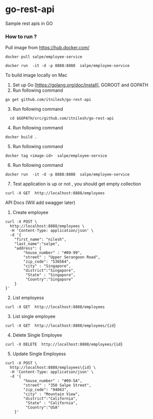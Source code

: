 # go-rest-api

Sample rest apis in GO

### How to run ?

Pull image from https://hub.docker.com/

~~~
docker pull salpe/employee-service

docker run  -it -d -p 8888:8888  salpe/employee-service

~~~

To build image locally on Mac

1. Set up Go [https://golang.org/doc/install],  GOROOT and GOPATH
2. Run following command
~~~
go get github.com/itnilesh/go-rest-api

~~~

3.  Run following command
  ~~~
    cd $GOPATH/src/github.com/itnilesh/go-rest-api 
   ~~~
4.  Run following command
  ~~~
  docker build . 
  ~~~
5. Run following command
~~~~
docker tag <image-id>  salpe/employee-service
~~~~

6. Run following command
~~~ 
docker run  -it -d -p 8888:8888  salpe/employee-service 
~~~
7. Test application is up or not , you should get empty collection
~~~
curl -X GET  http://localhost:8888/employees 
~~~


API Docs (Will add swagger later)

1. Create employee 
~~~
curl -X POST \
  http://localhost:8888/employees \
  -H 'Content-Type: application/json' \
  -d '{
	"first_name": "nilesh",
	"last_name":"salpe",
	"address": {
		"house_number" : "#09-99",
		"street" : "Upper Serangoon Road",
		"zip_code": "536564",
		"city" : "Singapore",
		"district":"Singapore",
		 "State" : "Singapore",
		 "Country":"Singapore"
	}
}'
~~~
2. List employess 

~~~
curl -X GET  http://localhost:8888/employees 
~~~

3.  List single employee

~~~
curl -X GET  http://localhost:8888/employees/{id}
~~~

4. Delete Single Employee 
~~~
curl -X DELETE  http://localhost:8888/employees/{id}
~~~

5. Update Single  Employess

~~~
curl -X POST \
  http://localhost:8888/employees\{id} \
  -H 'Content-Type: application/json' \
  -d '{
		"house_number" : "#09-5A",
		"street" : "350 Salpe Street",
		"zip_code": "94043",
		"city" : "Mountain View",
		"district":"California",
		 "State" : "California",
		 "Country":"USA"
	}'
~~~
